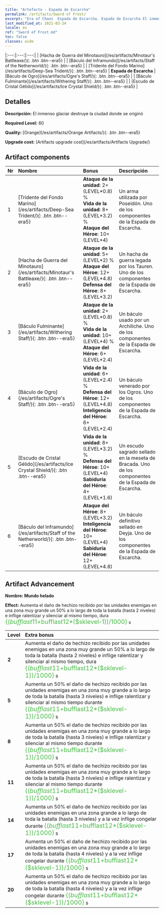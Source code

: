 ```yaml
---
title: "Artefacto - Espada de Escarcha"
permalink: /artifacts/Sword of Frost/
excerpt: "Era of Chaos  Espada de Escarcha. Espada de Escarcha El inmenso glaciar destruye la ciudad donde se originó"
last_modified_at: 2021-03-24
locale: es
ref: "Sword of Frost.md"
toc: false
classes: wide
---
```


  |:---:|:---:|:---:| 
  | [Hacha de Guerra del Minotauro](/es/artifacts/Minotaur's Battleaxe/){: .btn .btn--era5} |   | [Báculo del Inframundo](/es/artifacts/Staff of the Netherworld/){: .btn .btn--era5} | 
  | [Tridente del Fondo Marino](/es/artifacts/Deep-Sea Trident/){: .btn .btn--era5} | **Espada de Escarcha** | [Báculo de Ogro](/es/artifacts/Ogre's Staff/){: .btn .btn--era5} | 
  | [Báculo Fulminante](/es/artifacts/Withering Staff/){: .btn .btn--era5} |   | [Escudo de Cristal Gélido](/es/artifacts/Ice Crystal Shield/){: .btn .btn--era5} | 


## Detalles

 **Descripción:** El inmenso glaciar destruye la ciudad donde se originó

 **Required Level:** 60

 **Quality:** [Orange](/es/artifacts/Orange Artifacts/){: .btn .btn--era5}

 **Upgrade cost:** [Artifacts upgrade cost](/es/artifacts/Artifacts Upgrade/)



## Artifact components

  | Nr |    Nombre    |   Bonus | Descripción | 
  |:---|:-----------|:--------|:------------| 
  | 1 | [Tridente del Fondo Marino](/es/artifacts/Deep-Sea Trident/){: .btn .btn--era5} | **Ataque de la unidad**: 2+(LEVEL\*0.8) %<br/>**Vida de la unidad**: 8+(LEVEL\*3.2) %<br/>**Ataque del Héroe**: 10+(LEVEL\*4) | Un arma utilizada por Poseidón. Uno de los componentes de la Espada de Escarcha. | 
  | 2 | [Hacha de Guerra del Minotauro](/es/artifacts/Minotaur's Battleaxe/){: .btn .btn--era5} | **Ataque de la unidad**: 5+(LEVEL\*2) %<br/>**Ataque del Héroe**: 12+(LEVEL\*4.8)<br/>**Defensa del Héroe**: 8+(LEVEL\*3.2) | Un hacha de guerra legada por los Tauren. Uno de los componentes de la Espada de Escarcha. | 
  | 3 | [Báculo Fulminante](/es/artifacts/Withering Staff/){: .btn .btn--era5} | **Ataque de la unidad**: 2+(LEVEL\*0.8) %<br/>**Vida de la unidad**: 10+(LEVEL\*4) %<br/>**Ataque del Héroe**: 6+(LEVEL\*2.4) | Un báculo usado por un Archiliche. Uno de los componentes de la Espada de Escarcha. | 
  | 4 | [Báculo de Ogro](/es/artifacts/Ogre's Staff/){: .btn .btn--era5} | **Vida de la unidad**: 6+(LEVEL\*2.4) %<br/>**Defensa del Héroe**: 12+(LEVEL\*4.8)<br/>**Inteligencia del Héroe**: 6+(LEVEL\*2.4) | Un báculo venerado por los Ogros. Uno de los componentes de la Espada de Escarcha. | 
  | 5 | [Escudo de Cristal Gélido](/es/artifacts/Ice Crystal Shield/){: .btn .btn--era5} | **Vida de la unidad**: 8+(LEVEL\*3.2) %<br/>**Defensa del Héroe**: 10+(LEVEL\*4)<br/>**Sabiduría del Héroe**: 4+(LEVEL\*1.6) | Un escudo sagrado sellado en la meseta de Bracada. Uno de los componentes de la Espada de Escarcha. | 
  | 6 | [Báculo del Inframundo](/es/artifacts/Staff of the Netherworld/){: .btn .btn--era5} | **Ataque del Héroe**: 8+(LEVEL\*3.2)<br/>**Inteligencia del Héroe**: 10+(LEVEL\*4)<br/>**Sabiduría del Héroe**: 12+(LEVEL\*4.8) | Un báculo definitivo sellado en Deyja. Uno de los componentes de la Espada de Escarcha. | 


## Artifact Advancement

 **Nombre: Mundo helado**

 **Effect:** Aumenta el daño de hechizo recibido por las unidades enemigas en una zona muy grande un 50% a lo largo de toda la batalla (hasta 2 niveles) e inflige ralentizar y silenciar al mismo tiempo, dura <span style="color: #48b946;font-size:20px">{($bufflast11+$bufflast12*($sklevel-1))/1000}</span> s

  |  Level  |    Extra bonus  | 
  |:--------|:----------------| 
  | **2** | Aumenta el daño de hechizo recibido por las unidades enemigas en una zona muy grande un 50% a lo largo de toda la batalla (hasta 2 niveles) e inflige ralentizar y silenciar al mismo tiempo, dura <span style="color: #48b946;font-size:20px">{($bufflast11+$bufflast12*($sklevel-1))/1000}</span> s | 
  | **5** | Aumenta un 50% el daño de hechizo recibido por las unidades enemigas en una zona muy grande a lo largo de toda la batalla (hasta 3 niveles) e inflige ralentizar y silenciar al mismo tiempo durante <span style="color: #48b946;font-size:20px">{($bufflast11+$bufflast12*($sklevel-1))/1000}</span> s | 
  | **8** | Aumenta un 50% el daño de hechizo recibido por las unidades enemigas en una zona muy grande a lo largo de toda la batalla (hasta 3 niveles) e inflige ralentizar y silenciar al mismo tiempo durante <span style="color: #48b946;font-size:20px">{($bufflast11+$bufflast12*($sklevel-1))/1000}</span> s | 
  | **11** | Aumenta un 50% el daño de hechizo recibido por las unidades enemigas en una zona muy grande a lo largo de toda la batalla (hasta 3 niveles) e inflige ralentizar y silenciar al mismo tiempo durante <span style="color: #48b946;font-size:20px">{($bufflast11+$bufflast12*($sklevel-1))/1000}</span> s | 
  | **14** | Aumenta un 50% el daño de hechizo recibido por las unidades enemigas en una zona grande a lo largo de toda la batalla (hasta 3 niveles) y a la vez inflige congelar durante <span style="color: #48b946;font-size:20px">{($bufflast11+$bufflast12*($sklevel-1))/1000}</span> s | 
  | **17** | Aumenta un 50% el daño de hechizo recibido por las unidades enemigas en una zona muy grande a lo largo de toda la batalla (hasta 4 niveles) y a la vez inflige congelar durante <span style="color: #48b946;font-size:20px">{($bufflast11+$bufflast12*($sklevel-1))/1000}</span> s | 
  | **20** | Aumenta un 50% el daño de hechizo recibido por las unidades enemigas en una zona muy grande a lo largo de toda la batalla (hasta 4 niveles) y a la vez inflige congelar durante <span style="color: #48b946;font-size:20px">{($bufflast11+$bufflast12*($sklevel-1))/1000}</span> s | 
